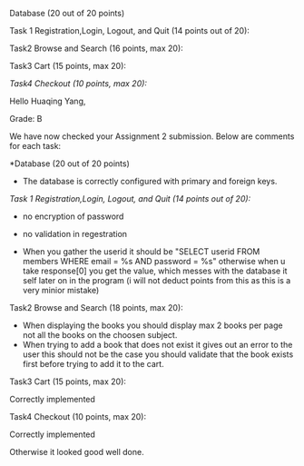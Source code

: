 

Database (20 out of 20 points)

Task 1 Registration,Login, Logout, and Quit  (14 points out of 20):

Task2 Browse and Search (16 points, max 20):

Task3 Cart (15 points, max 20):

*Task4 Checkout  (10 points, max 20):*

Hello Huaqing Yang,

Grade: B

We have now checked your Assignment 2 submission. Below are comments for each task:

*Database (20 out of 20 points)
- The database is correctly configured with primary and foreign keys. 

*Task 1 Registration,Login, Logout, and Quit  (14 points out of 20):*

- no encryption of password
- no validation in regestration 

- When you gather the userid it should be "SELECT userid FROM members WHERE email = %s AND password = %s" otherwise when u take response[0] you get the value, which messes with the database it self later on in the program (i will not deduct points from this as this is a very minior mistake)

Task2 Browse and Search (18 points, max 20):

- When displaying the books you should display max 2 books per page not all the books on the choosen subject.
- When trying to add a book that does not exist it gives out an error to the user this should not be the case you should validate that the book exists first before trying to add it to the cart. 

Task3 Cart (15 points, max 20):

Correctly implemented

Task4 Checkout  (10 points, max 20):

Correctly implemented

Otherwise it looked good well done.